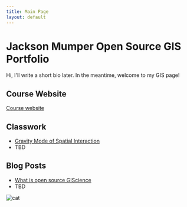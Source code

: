 ```yaml
---
title: Main Page
layout: default
---
```

# Jackson Mumper Open Source GIS Portfolio
Hi, I'll write a short bio later. In the meantime, welcome to my GIS page!


## Course Website
[Course website](https://gis4dev.github.io/)


## Classwork
- [Gravity Mode of Spatial Interaction](gravity/gravity.md)
- TBD


## Blog Posts
- [What is open source GIScience](musings/open_source.md)
- TBD


![cat](cat.heic)
